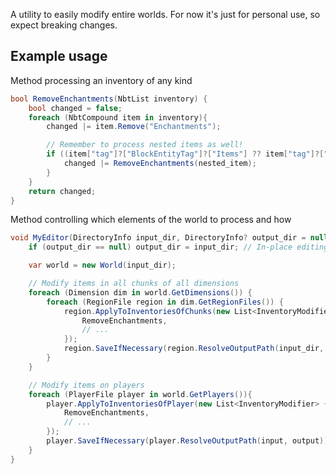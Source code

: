 A utility to easily modify entire worlds.
For now it's just for personal use, so expect breaking changes.

## Example usage
Method processing an inventory of any kind
```csharp
bool RemoveEnchantments(NbtList inventory) {
    bool changed = false;
    foreach (NbtCompound item in inventory){
        changed |= item.Remove("Enchantments");

        // Remember to process nested items as well!
        if ((item["tag"]?["BlockEntityTag"]?["Items"] ?? item["tag"]?["Items"]) is NbtList nested_item) {
            changed |= RemoveEnchantments(nested_item);
        }
    }
    return changed;
}
```

Method controlling which elements of the world to process and how
```csharp
void MyEditor(DirectoryInfo input_dir, DirectoryInfo? output_dir = null) {
    if (output_dir == null) output_dir = input_dir; // In-place editing possible

    var world = new World(input_dir);

    // Modify items in all chunks of all dimensions
    foreach (Dimension dim in world.GetDimensions()) {
        foreach (RegionFile region in dim.GetRegionFiles()) {
            region.ApplyToInventoriesOfChunks(new List<InventoryModifier> {
                RemoveEnchantments,
                // ...
            });
            region.SaveIfNecessary(region.ResolveOutputPath(input_dir, output_dir));
        }
    }

    // Modify items on players
    foreach (PlayerFile player in world.GetPlayers()){
        player.ApplyToInventoriesOfPlayer(new List<InventoryModifier> {
            RemoveEnchantments,
            // ...
        });
        player.SaveIfNecessary(player.ResolveOutputPath(input, output));
    }
}
```
